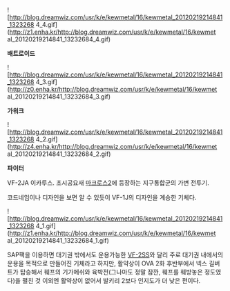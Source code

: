 ![http://blog.dreamwiz.com/usr/k/e/kewmetal/16/kewmetal_20120219214841_1323268
4_4.gif](http://z1.enha.kr/http://blog.dreamwiz.com/usr/k/e/kewmetal/16/kewmet
al_20120219214841_13232684_4.gif)

**배트로이드**

![http://blog.dreamwiz.com/usr/k/e/kewmetal/16/kewmetal_20120219214841_1323268
4_3.gif](http://z0.enha.kr/http://blog.dreamwiz.com/usr/k/e/kewmetal/16/kewmet
al_20120219214841_13232684_3.gif)

**가워크**

![http://blog.dreamwiz.com/usr/k/e/kewmetal/16/kewmetal_20120219214841_1323268
4_2.gif](http://z4.enha.kr/http://blog.dreamwiz.com/usr/k/e/kewmetal/16/kewmet
al_20120219214841_13232684_2.gif)

**파이터**

VF-2JA 이카루스. 초시공요새 [마크로스2](%EB%A7%88%ED%81%AC%EB%A1%9C%EC%8A%A42.md)에 등장하는
지구통합군의 가변 전투기.

코드네임이나 디자인을 보면 알 수 있듯이 VF-1J의 디자인을 계승한 기체다.  

![http://blog.dreamwiz.com/usr/k/e/kewmetal/16/kewmetal_20120219214841_1323268
4_1.gif](http://z1.enha.kr/http://blog.dreamwiz.com/usr/k/e/kewmetal/16/kewmet
al_20120219214841_13232684_1.gif)

SAP팩을 이용하면 대기권 밖에서도 운용가능한 [VF-2SS](VF-2SS.md)와 달리 주로 대기권 내에서의 운용을 목적으로 만들어진
기체라고 하지만, 활약상이 OVA 2화 후반부에서 넥스 길버트가 탑승해서 훼프의 기가메쉬와 육박전(그나마도 정말 잠깐, 훼프를 훼방놓은
정도였다)을 펼친 것 이외엔 활약상이 없어서 발키리 2보다 인지도가 더 낮은 편이다.


